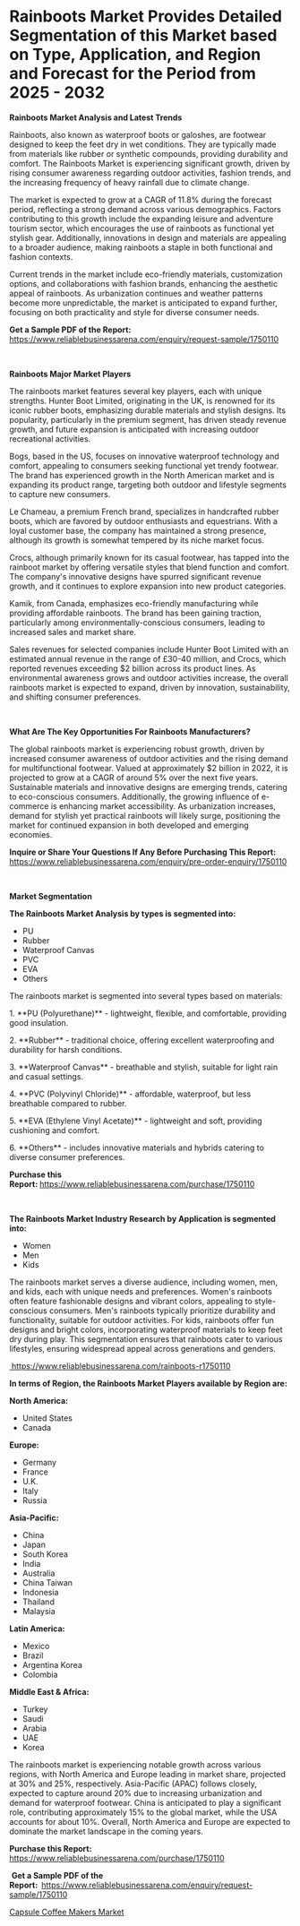 <p><h1>Rainboots Market Provides Detailed Segmentation of this Market based on Type, Application, and Region and Forecast for the Period from 2025 - 2032</h1></p><p><strong>Rainboots Market Analysis and Latest Trends</strong></p>
<p><p>Rainboots, also known as waterproof boots or galoshes, are footwear designed to keep the feet dry in wet conditions. They are typically made from materials like rubber or synthetic compounds, providing durability and comfort. The Rainboots Market is experiencing significant growth, driven by rising consumer awareness regarding outdoor activities, fashion trends, and the increasing frequency of heavy rainfall due to climate change.</p><p>The market is expected to grow at a CAGR of 11.8% during the forecast period, reflecting a strong demand across various demographics. Factors contributing to this growth include the expanding leisure and adventure tourism sector, which encourages the use of rainboots as functional yet stylish gear. Additionally, innovations in design and materials are appealing to a broader audience, making rainboots a staple in both functional and fashion contexts.</p><p>Current trends in the market include eco-friendly materials, customization options, and collaborations with fashion brands, enhancing the aesthetic appeal of rainboots. As urbanization continues and weather patterns become more unpredictable, the market is anticipated to expand further, focusing on both practicality and style for diverse consumer needs.</p></p>
<p><strong>Get a Sample PDF of the Report:&nbsp;</strong> <a href="https://www.reliablebusinessarena.com/enquiry/request-sample/1750110?utm_campaign=3554&utm_medium=2&utm_source=Github&utm_content=ia&utm_term=04042025&utm_id=rainboots">https://www.reliablebusinessarena.com/enquiry/request-sample/1750110</a></p>
<p>&nbsp;</p>
<p><strong>Rainboots Major Market Players</strong></p>
<p><p>The rainboots market features several key players, each with unique strengths. Hunter Boot Limited, originating in the UK, is renowned for its iconic rubber boots, emphasizing durable materials and stylish designs. Its popularity, particularly in the premium segment, has driven steady revenue growth, and future expansion is anticipated with increasing outdoor recreational activities.</p><p>Bogs, based in the US, focuses on innovative waterproof technology and comfort, appealing to consumers seeking functional yet trendy footwear. The brand has experienced growth in the North American market and is expanding its product range, targeting both outdoor and lifestyle segments to capture new consumers.</p><p>Le Chameau, a premium French brand, specializes in handcrafted rubber boots, which are favored by outdoor enthusiasts and equestrians. With a loyal customer base, the company has maintained a strong presence, although its growth is somewhat tempered by its niche market focus.</p><p>Crocs, although primarily known for its casual footwear, has tapped into the rainboot market by offering versatile styles that blend function and comfort. The company's innovative designs have spurred significant revenue growth, and it continues to explore expansion into new product categories.</p><p>Kamik, from Canada, emphasizes eco-friendly manufacturing while providing affordable rainboots. The brand has been gaining traction, particularly among environmentally-conscious consumers, leading to increased sales and market share.</p><p>Sales revenues for selected companies include Hunter Boot Limited with an estimated annual revenue in the range of £30-40 million, and Crocs, which reported revenues exceeding $2 billion across its product lines. As environmental awareness grows and outdoor activities increase, the overall rainboots market is expected to expand, driven by innovation, sustainability, and shifting consumer preferences.</p></p>
<p>&nbsp;</p>
<p><strong>What Are The Key Opportunities For Rainboots Manufacturers?</strong></p>
<p><p>The global rainboots market is experiencing robust growth, driven by increased consumer awareness of outdoor activities and the rising demand for multifunctional footwear. Valued at approximately $2 billion in 2022, it is projected to grow at a CAGR of around 5% over the next five years. Sustainable materials and innovative designs are emerging trends, catering to eco-conscious consumers. Additionally, the growing influence of e-commerce is enhancing market accessibility. As urbanization increases, demand for stylish yet practical rainboots will likely surge, positioning the market for continued expansion in both developed and emerging economies.</p></p>
<p><strong>Inquire or Share Your Questions If Any Before Purchasing This Report:</strong> <a href="https://www.reliablebusinessarena.com/enquiry/pre-order-enquiry/1750110?utm_campaign=3554&utm_medium=2&utm_source=Github&utm_content=ia&utm_term=04042025&utm_id=rainboots">https://www.reliablebusinessarena.com/enquiry/pre-order-enquiry/1750110</a></p>
<p>&nbsp;</p>
<p><strong>Market Segmentation</strong></p>
<p><strong>The Rainboots Market Analysis by types is segmented into:</strong></p>
<p><ul><li>PU</li><li>Rubber</li><li>Waterproof Canvas</li><li>PVC</li><li>EVA</li><li>Others</li></ul></p>
<p><p>The rainboots market is segmented into several types based on materials: </p><p>1. **PU (Polyurethane)** - lightweight, flexible, and comfortable, providing good insulation.</p><p>2. **Rubber** - traditional choice, offering excellent waterproofing and durability for harsh conditions.</p><p>3. **Waterproof Canvas** - breathable and stylish, suitable for light rain and casual settings.</p><p>4. **PVC (Polyvinyl Chloride)** - affordable, waterproof, but less breathable compared to rubber.</p><p>5. **EVA (Ethylene Vinyl Acetate)** - lightweight and soft, providing cushioning and comfort.</p><p>6. **Others** - includes innovative materials and hybrids catering to diverse consumer preferences.</p></p>
<p><strong>Purchase this Report:&nbsp;</strong><a href="https://www.reliablebusinessarena.com/purchase/1750110?utm_campaign=3554&utm_medium=2&utm_source=Github&utm_content=ia&utm_term=04042025&utm_id=rainboots">https://www.reliablebusinessarena.com/purchase/1750110</a></p>
<p>&nbsp;</p>
<p><strong>The Rainboots Market Industry Research by Application is segmented into:</strong></p>
<p><ul><li>Women</li><li>Men</li><li>Kids</li></ul></p>
<p><p>The rainboots market serves a diverse audience, including women, men, and kids, each with unique needs and preferences. Women's rainboots often feature fashionable designs and vibrant colors, appealing to style-conscious consumers. Men's rainboots typically prioritize durability and functionality, suitable for outdoor activities. For kids, rainboots offer fun designs and bright colors, incorporating waterproof materials to keep feet dry during play. This segmentation ensures that rainboots cater to various lifestyles, ensuring widespread appeal across generations and genders.</p></p>
<p><a href="https://www.reliablebusinessarena.com/rainboots-r1750110?utm_campaign=3554&utm_medium=2&utm_source=Github&utm_content=ia&utm_term=04042025&utm_id=rainboots">&nbsp;https://www.reliablebusinessarena.com/rainboots-r1750110</a></p>
<p><strong>In terms of Region, the Rainboots Market Players available by Region are:</strong></p>
<p>
    <p> <strong> North America: </strong>
        <ul>
            <li>United States</li>
            <li>Canada</li>
        </ul>
        </p> 
    <p> <strong> Europe: </strong>
        <ul>
            <li>Germany</li>
            <li>France</li>
            <li>U.K.</li>
            <li>Italy</li>
            <li>Russia</li>
        </ul>
        </p> 
    <p> <strong> Asia-Pacific: </strong>
        <ul>
            <li>China</li>
            <li>Japan</li>
            <li>South Korea</li>
            <li>India</li>
            <li>Australia</li>
            <li>China Taiwan</li>
            <li>Indonesia</li>
            <li>Thailand</li>
            <li>Malaysia</li>
        </ul>
        </p> 
    <p> <strong> Latin America: </strong>
        <ul>
            <li>Mexico</li>
            <li>Brazil</li>
            <li>Argentina Korea</li>
            <li>Colombia</li>
        </ul>
        </p> 
    <p> <strong> Middle East & Africa: </strong>
        <ul>
            <li>Turkey</li>
            <li>Saudi</li>
            <li>Arabia</li>
            <li>UAE</li>
            <li>Korea</li>
        </ul>
    </p>
    </p>
<p><p>The rainboots market is experiencing notable growth across various regions, with North America and Europe leading in market share, projected at 30% and 25%, respectively. Asia-Pacific (APAC) follows closely, expected to capture around 20% due to increasing urbanization and demand for waterproof footwear. China is anticipated to play a significant role, contributing approximately 15% to the global market, while the USA accounts for about 10%. Overall, North America and Europe are expected to dominate the market landscape in the coming years.</p></p>
<p><strong>Purchase this Report: </strong><a href="https://www.reliablebusinessarena.com/purchase/1750110?utm_campaign=3554&utm_medium=2&utm_source=Github&utm_content=ia&utm_term=04042025&utm_id=rainboots">https://www.reliablebusinessarena.com/purchase/1750110</a></p>
<p>&nbsp;<strong>Get a Sample PDF of the Report:&nbsp;&nbsp;</strong><a href="https://www.reliablebusinessarena.com/enquiry/request-sample/1750110?utm_campaign=3554&utm_medium=2&utm_source=Github&utm_content=ia&utm_term=04042025&utm_id=rainboots">https://www.reliablebusinessarena.com/enquiry/request-sample/1750110</a></p>
<p><strong></strong></p>
<p><p><a href="https://github.com/elvutedipela/Market-Research-Report-List-1/blob/main/capsule-coffee-makers-market.md?utm_campaign=3554&utm_medium=2&utm_source=Github&utm_content=ia&utm_term=04042025&utm_id=rainboots">Capsule Coffee Makers Market</a></p></p>